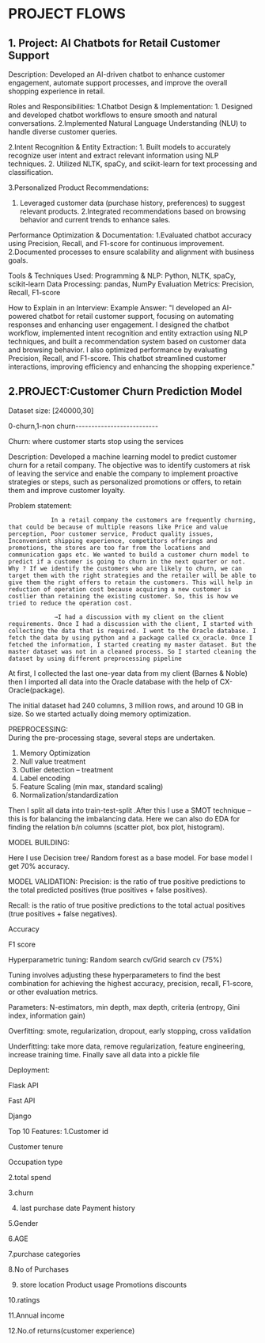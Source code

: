 # PROJECT FLOWS
## 1. Project: AI Chatbots for Retail Customer Support
 Description:
 Developed an AI-driven chatbot to enhance customer engagement, automate support processes, and improve the overall shopping experience in retail.

 Roles and Responsibilities:
 1.Chatbot Design & Implementation:
    1. Designed and developed chatbot workflows to ensure smooth and natural conversations.
     2.Implemented Natural Language Understanding (NLU) to handle diverse customer queries.

2.Intent Recognition & Entity Extraction:
     1. Built models to accurately recognize user intent and extract relevant information using NLP techniques.
     2. Utilized NLTK, spaCy, and scikit-learn for text processing and classification.

3.Personalized Product Recommendations:
   1. Leveraged customer data (purchase history, preferences) to suggest relevant products.
    2.Integrated recommendations based on browsing behavior and current trends to enhance sales.

Performance Optimization & Documentation:
  1.Evaluated chatbot accuracy using Precision, Recall, and F1-score for continuous improvement.
  2.Documented processes to ensure scalability and alignment with business goals.

Tools & Techniques Used:
Programming & NLP: Python, NLTK, spaCy, scikit-learn
Data Processing: pandas, NumPy
Evaluation Metrics: Precision, Recall, F1-score

How to Explain in an Interview:
Example Answer:
"I developed an AI-powered chatbot for retail customer support, focusing on automating responses and enhancing user engagement. I designed the chatbot workflow, implemented intent recognition and entity extraction using NLP techniques, and built a recommendation system based on customer data and browsing behavior. I also optimized performance by evaluating Precision, Recall, and F1-score. This chatbot streamlined customer interactions, improving efficiency and enhancing the 
shopping experience."


## 2.PROJECT:Customer Churn Prediction Model
Dataset size: [240000,30] 

0-churn,1-non churn--------------------------

Churn: where customer starts stop using the services 

Description: Developed a machine learning model to predict customer churn for a retail company. The objective was to identify customers at risk of leaving the service and enable the company to implement proactive strategies or steps, such as personalized promotions or offers, to retain them and improve customer loyalty. 

Problem statement: 
           
                In a retail company the customers are frequently churning, that could be because of multiple reasons like Price and value perception, Poor customer service, Product quality issues, Inconvenient shipping experience, competitors offerings and promotions, the stores are too far from the locations and communication gaps etc. We wanted to build a customer churn model to predict if a customer is going to churn in the next quarter or not. Why ? If we identify the customers who are likely to churn, we can target them with the right strategies and the retailer will be able to give them the right offers to retain the customers. This will help in reduction of operation cost because acquiring a new customer is costlier than retaining the existing customer. So, this is how we tried to reduce the operation cost. 

                 →I had a discussion with my client on the client requirements. Once I had a discussion with the client, I started with collecting the data that is required. I went to the Oracle database. I fetch the data by using python and a package called cx_oracle. Once I fetched the information, I started creating my master dataset. But the master dataset was not in a cleaned process. So I started cleaning the dataset by using different preprocessing pipeline 

At first, I collected the last one-year data from my client (Barnes & Noble) then I imported all data into the Oracle database with the help of CX-Oracle(package).


The initial dataset had 240 columns, 3 million rows, and around 10 GB in size. So we started actually doing memory optimization.

PREPROCESSING:  
During the pre-processing stage, several steps are undertaken.

1. Memory Optimization
 2. Null value treatment
 3. Outlier detection – treatment
 4. Label encoding 
5. Feature Scaling (min max, standard scaling) 
6. Normalization/standardization 

Then I split all data into train-test-split .After this I use a SMOT technique – this is for balancing the imbalancing data.
Here we can also do EDA for finding the relation b/n columns (scatter plot, box plot, histogram).

MODEL BUILDING: 

Here I use Decision tree/ Random forest as a base model. For base model I get 70% accuracy.

MODEL VALIDATION: 
Precision: is the ratio of true positive predictions to the total predicted positives (true positives + false positives).

Recall: is the ratio of true positive predictions to the total actual positives (true positives + false negatives). 

Accuracy

 F1 score 

Hyperparametric tuning:
Random search cv/Grid search cv (75%) 

Tuning involves adjusting these hyperparameters to find the best combination for achieving the highest accuracy, precision, recall, F1-score, or other evaluation metrics. 

Parameters: N-estimators, min depth, max depth, criteria (entropy, Gini index, information gain) 

Overfitting: smote, regularization, dropout, early stopping, cross validation 

Underfitting: take more data, remove regularization, feature engineering, increase training time. Finally save all data into a pickle file

Deployment: 

Flask API

Fast API 

Django

Top 10 Features: 
1.Customer id 

Customer tenure

 Occupation type

 2.total spend

 3.churn

 4. last purchase date Payment history

 5.Gender

 6.AGE 

7.purchase categories

 8.No of Purchases

 9. store location Product usage Promotions discounts 

10.ratings 

11.Annual income

 12.No.of returns(customer experience)
